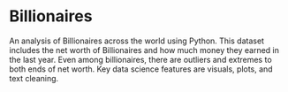 # Billionaires
An analysis of Billionaires across the world using Python.
This dataset includes the net worth of Billionaires and how much money they earned in the last year. Even among billionaires, there are outliers and extremes to both ends of net worth.
Key data science features are visuals, plots, and text cleaning.
